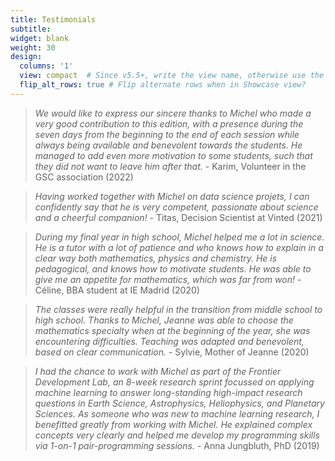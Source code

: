 ```yaml
---
title: Testimonials
subtitle:
widget: blank
weight: 30
design:
  columns: '1'
  view: compact  # Since v5.5+, write the view name, otherwise use the view ID above
  flip_alt_rows: true # Flip alternate rows when in Showcase view?
---
```


> _We would like to express our sincere thanks to Michel who made a very good contribution to this edition, with a presence during the seven days from the beginning to the end of each session while always being available and benevolent towards the students. He managed to add even more motivation to some students, such that they did not want to leave him after that._ - Karim, Volunteer in the GSC association (2022)

> _Having worked together with Michel on data science projets, I can confidently say that he is very competent, passionate about science and a cheerful companion!_ - Titas, Decision Scientist at Vinted (2021)

> _During my final year in high school, Michel helped me a lot in science. He is a tutor with a lot of patience and who knows how to explain in a clear way both mathematics, physics and chemistry. He is pedagogical, and knows how to motivate students. He was able to give me an appetite for mathematics, which was far from won!_ - Céline, BBA student at IE Madrid (2020)

> _The classes were really helpful in the transition from middle school to high school. Thanks to Michel, Jeanne was able to choose the mathematics specialty when at the beginning of the year, she was encountering difficulties. Teaching was adapted and benevolent, based on clear communication._ - Sylvie, Mother of Jeanne (2020)

> _I had the chance to work with Michel as part of the Frontier Development Lab, an 8-week research sprint focussed on applying machine learning to answer long-standing high-impact research questions in Earth Science, Astrophysics, Heliophysics, and Planetary Sciences. As someone who was new to machine learning research, I benefitted greatly from working with Michel. He explained complex concepts very clearly and helped me develop my programming skills via 1-on-1 pair-programming sessions._ - Anna Jungbluth, PhD (2019)

